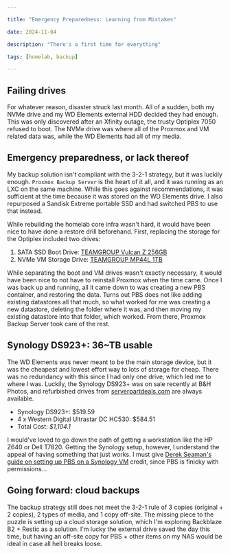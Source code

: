 ```yaml
---

title: "Emergency Preparedness: Learning from Mistakes"

date: 2024-11-04

description: "There's a first time for everything"

tags: [homelab, backup]

---
```


  

## Failing drives

For whatever reason, disaster struck last month. All of a sudden, both my NVMe drive and my WD Elements external HDD decided they had enough. This was only discovered after an Xfinity outage, the trusty Optiplex 7050 refused to boot. The NVMe drive was where all of the Proxmox and VM related data was, while the WD Elements had all of my media.

  

## Emergency preparedness, or lack thereof

My backup solution isn't compliant with the 3-2-1 strategy, but it was luckily enough. `Proxmox Backup Server` is the heart of it all, and it was running as an LXC on the same machine. While this goes against recommendations, it was sufficient at the time because it was stored on the WD Elements drive. I also repurposed a Sandisk Extreme portable SSD and had switched PBS to use that instead.

While rebuilding the homelab core infra wasn't hard, it would have been nice to have done a restore drill beforehand. First, replacing the storage for the Optiplex included two drives:

1. SATA SSD Boot Drive: [TEAMGROUP Vulcan Z 256GB](https://www.amazon.com/dp/B0B6ZCMSQ3?_encoding=UTF8&th=1)
2. NVMe VM Storage Drive: [TEAMGROUP MP44L 1TB](https://a.co/d/dEL8998)

While separating the boot and VM drives wasn't exactly necessary, it would have been nice to not have to reinstall Proxmox when the time came. Once I was back up and running, all it came down to was creating a new PBS container, and restoring the data. Turns out PBS does not like adding existing datastores all that much, so what worked for me was creating a new datastore, deleting the folder where it was, and then moving my existing datastore into that folder, which worked. From there, Proxmox Backup Server took care of the rest.
## Synology DS923+: 36~TB usable

The WD Elements was never meant to be the main storage device, but it was the cheapest and lowest effort way to lots of storage for cheap. There was no redundancy with this since I had only one drive, which led me to where I was. Luckily, the Synology DS923+ was on sale recently at B&H Photos, and refurbished drives from [serverpartdeals.com](https://serverpartdeals.com/) are always available.

- Synology DS923+: $519.59
- 4 x Western Digital Ultrastar DC HC530: $584.51
- Total Cost: *$1,104.1*

I would've loved to go down the path of getting a workstation like the HP Z640 or Dell T7820. Getting the Synology setup, however, I understand the appeal of having something that just works. I must give [Derek Seaman's guide on setting up PBS on a Synology VM](https://www.derekseaman.com/2023/04/how-to-setup-synology-nfs-for-proxmox-backup-server-datastore.html) credit, since PBS is finicky with permissions...
## Going forward: cloud backups

The backup strategy still does not meet the 3-2-1 rule of 3 copies (original + 2 copies), 2 types of media, and 1 copy off-site. The missing piece to the puzzle is setting up a cloud storage solution, which I'm exploring Backblaze B2 + Restic as a solution. I'm lucky the external drive saved the day this time, but having an off-site copy for PBS + other items on my NAS would be ideal in case all hell breaks loose.

